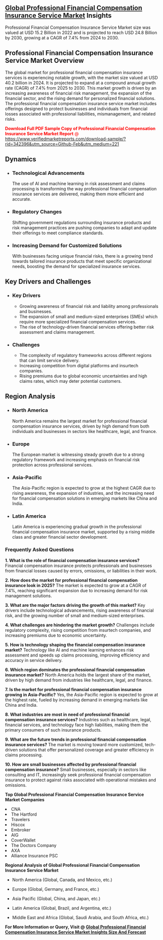 <h2><a href="https://www.verifiedmarketreports.com/download-sample/?rid=342396&amp;utm_source=Github&amp;utm_medium=221" target="_blank">Global Professional Financial Compensation Insurance Service Market</a> Insights</h2><p>Professional Financial Compensation Insurance Service Market size was valued at USD 15.2 Billion in 2022 and is projected to reach USD 24.8 Billion by 2030, growing at a CAGR of 7.4% from 2024 to 2030.</p><p> <h2>Professional Financial Compensation Insurance Service Market Overview</h2> <p>The global market for professional financial compensation insurance services is experiencing notable growth, with the market size valued at USD 40.2 billion in 2024. It is projected to expand at a compound annual growth rate (CAGR) of 7.4% from 2025 to 2030. This market growth is driven by an increasing awareness of financial risk management, the expansion of the financial sector, and the rising demand for personalized financial solutions. The professional financial compensation insurance service market includes offerings designed to protect businesses and individuals from financial losses associated with professional liabilities, mismanagement, and related risks.</p> <p><p><span class=""><span style="color: #ff0000;"><strong>Download Full PDF Sample Copy of Professional Financial Compensation Insurance Service Market Report</strong> @ </span><a href="https://www.verifiedmarketreports.com/download-sample/?rid=342396&amp;utm_source=Github-Feb&amp;utm_medium=221" target="_blank">https://www.verifiedmarketreports.com/download-sample/?rid=342396&amp;utm_source=Github-Feb&amp;utm_medium=221</a></span></p></p> <h2>Dynamics</h2> <ul> <li><h3>Technological Advancements</h3> The use of AI and machine learning in risk assessment and claims processing is transforming the way professional financial compensation insurance services are delivered, making them more efficient and accurate.</li> <li><h3>Regulatory Changes</h3> Shifting government regulations surrounding insurance products and risk management practices are pushing companies to adapt and update their offerings to meet compliance standards.</li> <li><h3>Increasing Demand for Customized Solutions</h3> With businesses facing unique financial risks, there is a growing trend towards tailored insurance products that meet specific organizational needs, boosting the demand for specialized insurance services.</li> </ul> <h2>Key Drivers and Challenges</h2> <ul> <li><h3>Key Drivers</h3> <ul> <li>Growing awareness of financial risk and liability among professionals and businesses.</li> <li>The expansion of small and medium-sized enterprises (SMEs) which require more specialized financial compensation services.</li> <li>The rise of technology-driven financial services offering better risk assessment and claims management.</li> </ul> </li> <li><h3>Challenges</h3> <ul> <li>The complexity of regulatory frameworks across different regions that can limit service delivery.</li> <li>Increasing competition from digital platforms and insurtech companies.</li> <li>Rising premiums due to global economic uncertainties and high claims rates, which may deter potential customers.</li> </ul> </li> </ul> <h2>Region Analysis</h2> <ul> <li><h3>North America</h3> North America remains the largest market for professional financial compensation insurance services, driven by high demand from both individuals and businesses in sectors like healthcare, legal, and finance.</li> <li><h3>Europe</h3> The European market is witnessing steady growth due to a strong regulatory framework and increasing emphasis on financial risk protection across professional services.</li> <li><h3>Asia-Pacific</h3> The Asia-Pacific region is expected to grow at the highest CAGR due to rising awareness, the expansion of industries, and the increasing need for financial compensation solutions in emerging markets like China and India.</li> <li><h3>Latin America</h3> Latin America is experiencing gradual growth in the professional financial compensation insurance market, supported by a rising middle class and greater financial sector development.</li> </ul> <h3>Frequently Asked Questions</h3> <p><strong>1. What is the role of financial compensation insurance services?</strong> Financial compensation insurance protects professionals and businesses from financial losses caused by errors, omissions, or liabilities in their work.</p> <p><strong>2. How does the market for professional financial compensation insurance look in 2025?</strong> The market is expected to grow at a CAGR of 7.4%, reaching significant expansion due to increasing demand for risk management solutions.</p> <p><strong>3. What are the major factors driving the growth of this market?</strong> Key drivers include technological advancements, rising awareness of financial risk, and the growing number of small and medium-sized enterprises.</p> <p><strong>4. What challenges are hindering the market growth?</strong> Challenges include regulatory complexity, rising competition from insurtech companies, and increasing premiums due to economic uncertainty.</p> <p><strong>5. How is technology shaping the financial compensation insurance market?</strong> Technology like AI and machine learning enhances risk assessment and speeds up claims processing, improving efficiency and accuracy in service delivery.</p> <p><strong>6. Which region dominates the professional financial compensation insurance market?</strong> North America holds the largest share of the market, driven by high demand from industries like healthcare, legal, and finance.</p> <p><strong>7. Is the market for professional financial compensation insurance growing in Asia-Pacific?</strong> Yes, the Asia-Pacific region is expected to grow at the highest rate, fueled by increasing demand in emerging markets like China and India.</p> <p><strong>8. What industries are most in need of professional financial compensation insurance services?</strong> Industries such as healthcare, legal, financial services, and technology face high liabilities, making them the primary consumers of such insurance products.</p> <p><strong>9. What are the future trends in professional financial compensation insurance services?</strong> The market is moving toward more customized, tech-driven solutions that offer personalized coverage and greater efficiency in claims processing.</p> <p><strong>10. How are small businesses affected by professional financial compensation insurance?</strong> Small businesses, especially in sectors like consulting and IT, increasingly seek professional financial compensation insurance to protect against risks associated with operational mistakes and omissions.</p> </p><p><strong>Top Global Professional Financial Compensation Insurance Service Market Companies</strong></p><div data-test-id=""><p><li>CNA</li><li> The Hartford</li><li> Travelers</li><li> Hiscox</li><li> Embroker</li><li> AIG</li><li> CoverWallet</li><li> The Doctors Company</li><li> AXA</li><li> Alliance Insurance PSC</li></p><div><strong>Regional Analysis of&nbsp;Global Professional Financial Compensation Insurance Service Market</strong></div><ul><li dir="ltr"><p dir="ltr">North America&nbsp;(Global, Canada, and Mexico, etc.)</p></li><li dir="ltr"><p dir="ltr">Europe (Global, Germany, and France, etc.)</p></li><li dir="ltr"><p dir="ltr">Asia Pacific&nbsp;(Global, China, and Japan, etc.)</p></li><li dir="ltr"><p dir="ltr">Latin America&nbsp;(Global, Brazil, and Argentina, etc.)</p></li><li dir="ltr">Middle East and Africa&nbsp;(Global, Saudi Arabia, and South Africa, etc.)</li></ul><p><strong>For More Information or Query, Visit @&nbsp;</strong><strong><a href="https://www.verifiedmarketreports.com/product/professional-financial-compensation-insurance-service-market/?utm_source=Github&amp;utm_medium=221" target="_blank">Global Professional Financial Compensation Insurance Service Market Insights Size And Forecast</a></strong></p></div>
